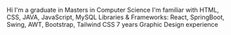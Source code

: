 Hi I'm a graduate in Masters in Computer Science
I'm familiar with HTML, CSS, JAVA, JavaScript, MySQL
Libraries & Frameworks: React, SpringBoot, Swing, AWT, Bootstrap, Tailwind CSS
7 years Graphic Design experience
